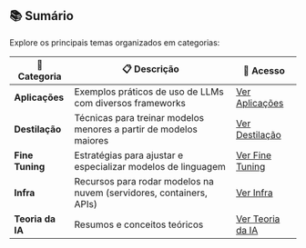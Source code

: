 ## 📚 Sumário

Explore os principais temas organizados em categorias:

| 🧠 **Categoria**      | 📋 **Descrição**                                                                 | 🔗 **Acesso**                                               |
|----------------------|----------------------------------------------------------------------------------|--------------------------------------------------------------|
|  **Aplicações**     | Exemplos práticos de uso de LLMs com diversos frameworks                        | [Ver Aplicações](./content/aplicacoes/README.md)             |
|  **Destilação**     | Técnicas para treinar modelos menores a partir de modelos maiores               | [Ver Destilação](./content/destilacao/README.md)             |
|  **Fine Tuning**    | Estratégias para ajustar e especializar modelos de linguagem                    | [Ver Fine Tuning](./content/finetuning/README.md)            |
|  **Infra**          | Recursos para rodar modelos na nuvem (servidores, containers, APIs)             | [Ver Infra](./content/deep-infra/README.md)                  |
|  **Teoria da IA**   | Resumos e conceitos teóricos | [Ver Teoria da IA](./content/russel_norvig/README.md)                                                           |
